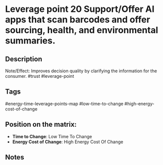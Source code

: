 # Leverage point 20 Support/Offer AI apps that scan barcodes and offer sourcing, health, and environmental summaries.

## Description
Note/Effect: Improves decision quality by clarifying the information for the consumer.   #trust #leverage-point

## Tags
#energy-time-leverage-points-map #low-time-to-change #high-energy-cost-of-change

## Position on the matrix:
- **Time to Change**: Low Time To Change
- **Energy Cost of Change**: High Energy Cost Of Change

## Notes
<!-- Add your notes here -->
